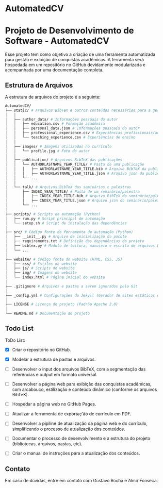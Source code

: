 # AutomatedCV

# Projeto de Desenvolvimento de Software - AutomatedCV

Esse projeto tem como objetivo a criação de uma ferramenta automatizada para gestão e exibição de conquistas acadêmicas. A ferramenta será hospedada em um repositório no GitHub devidamente modularizada e acompanhada por uma documentação completa.

## Estrutura de Arquivos

A estrutura de arquivos do projeto é a seguinte:

```bash
AutomatedCV/
├── static/ # Arquivos BibTeX e outros conteúdos necessários para a geração do currículo
│   │
│   ├── author_data/ # Informações pessoais do autor
│   │   ├── education.csv # Formação acadêmica
│   │   ├── personal_data.json # Informações pessoais do autor
│   │   ├── professional_experience.csv # Experiências profissionais/acadêmicas
│   │   └── teaching_experience.csv # Experiências de ensino
│   │
│   ├── images/ # Imagens utilizadas no currículo
│   │   └── profile.jpg # Foto do autor
│   │
│   ├── publication/ # Arquivos BibTeX das publicações
│   │   └── AUTHORLASTNAME_YEAR_TITLE/ # Pasta de uma publicação
│   │   │   ├── AUTHORLASTNAME_YEAR_TITLE.bib # Arquivo BibTeX da publicação
│   │   │   ├── AUTHORLASTNAME_YEAR_TITLE.json # Arquivo json da publicação
│   │   └── ...
│   │
│   └── talk/ # Arquivos BibTeX dos seminários e palestras
│       ├── INDEX_YEAR_TITLE/ # Pasta de um seminário/palestra
│       │   ├── INDEX_YEAR_TITLE.bib # Arquivo BibTeX do seminário/palestra
│       │   ├── INDEX_YEAR_TITLE.json # Arquivo json do seminário/palestra
│       └── ...
│
├── scripts/ # Scripts de automação (Python)
│   ├── run.py # Script principal de automação
│   └── setup.sh # Script de instalação das dependências
│
├── src/ # Código fonte da ferramenta de automação (Python)
│   ├── __init__.py # Arquivo de inicialização do pacote
│   ├── requirements.txt # Definição das dependências do projeto
│   ├── bibtex.py # Módulo de leitura, manuseio e escrita de arquivos BibTeX
│   └── ...
│
├── website/ # Código fonte do website (HTML, CSS, JS)
│   ├── css/ # Estilos do website
│   ├── js/ # Scripts do website
│   ├── img/ # Imagens do website
│   └── index.html # Página inicial do website
│
├── .gitignore # Arquivos e pastas a serem ignorados pelo Git
│
├── _config.yml # Configurações do Jekyll (Gerador de sites estáticos do GitHub Pages)
│
├── LICENSE # Licença do projeto (Padrão Apache 2.0)
│
└── README.md # Documentação do projeto
```

## Todo List

ToDo List:

- [x] Criar o repositório no GitHub.

- [x] Modelar a estrutura de pastas e arquivos.

- [ ] Desenvolver o input dos arquivos BibTeX, com a segmentação das referências e output em formato universal.

- [ ] Desenvolver a página web para exibição das conquistas acadêmicas, com arcabouço, estilização e conteúdo dinâmico (conforme os arquivos BibTeX).

- [ ] Hospedar a página web no GitHub Pages.

- [ ] Atualizar a ferramenta de exportaç'ão de currículo em PDF.

- [ ] Desenvolver a pipiline de atualização da página web e do currículo, simplificando o processo de atualização dos conteúdos.

- [ ] Documentar o processo de desenvolvimento e a estrutura do projeto (bibliotecas, arquivos, pastas, etc).

- [ ] Criar o manual de instruções para a atualização dos conteúdos.

## Contato

Em caso de dúvidas, entre em contato com Gustavo Rocha e Almir Fonseca.
